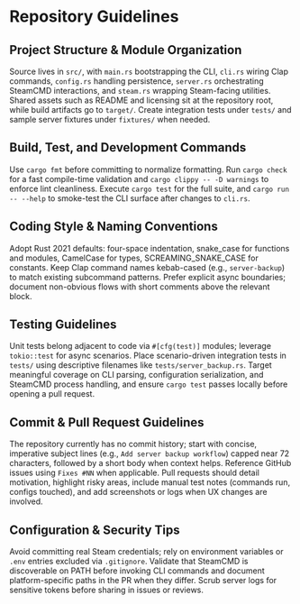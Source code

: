 # Repository Guidelines

## Project Structure & Module Organization
Source lives in `src/`, with `main.rs` bootstrapping the CLI, `cli.rs` wiring Clap commands, `config.rs` handling persistence, `server.rs` orchestrating SteamCMD interactions, and `steam.rs` wrapping Steam-facing utilities. Shared assets such as README and licensing sit at the repository root, while build artifacts go to `target/`. Create integration tests under `tests/` and sample server fixtures under `fixtures/` when needed.

## Build, Test, and Development Commands
Use `cargo fmt` before committing to normalize formatting. Run `cargo check` for a fast compile-time validation and `cargo clippy -- -D warnings` to enforce lint cleanliness. Execute `cargo test` for the full suite, and `cargo run -- --help` to smoke-test the CLI surface after changes to `cli.rs`.

## Coding Style & Naming Conventions
Adopt Rust 2021 defaults: four-space indentation, snake_case for functions and modules, CamelCase for types, SCREAMING_SNAKE_CASE for constants. Keep Clap command names kebab-cased (e.g., `server-backup`) to match existing subcommand patterns. Prefer explicit async boundaries; document non-obvious flows with short comments above the relevant block.

## Testing Guidelines
Unit tests belong adjacent to code via `#[cfg(test)]` modules; leverage `tokio::test` for async scenarios. Place scenario-driven integration tests in `tests/` using descriptive filenames like `tests/server_backup.rs`. Target meaningful coverage on CLI parsing, configuration serialization, and SteamCMD process handling, and ensure `cargo test` passes locally before opening a pull request.

## Commit & Pull Request Guidelines
The repository currently has no commit history; start with concise, imperative subject lines (e.g., `Add server backup workflow`) capped near 72 characters, followed by a short body when context helps. Reference GitHub issues using `Fixes #NN` when applicable. Pull requests should detail motivation, highlight risky areas, include manual test notes (commands run, configs touched), and add screenshots or logs when UX changes are involved.

## Configuration & Security Tips
Avoid committing real Steam credentials; rely on environment variables or `.env` entries excluded via `.gitignore`. Validate that SteamCMD is discoverable on PATH before invoking CLI commands and document platform-specific paths in the PR when they differ. Scrub server logs for sensitive tokens before sharing in issues or reviews.
